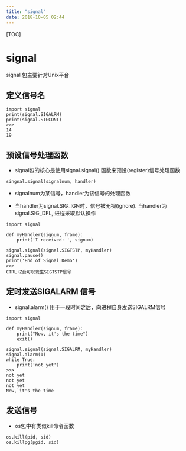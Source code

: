 ```yaml
---
title: "signal"
date: 2018-10-05 02:44
---
```



[TOC]


# signal

signal 包主要针对Unix平台



## 定义信号名

```
import signal
print(signal.SIGALRM)
print(signal.SIGCONT)
>>> 
14
19
```





## 预设信号处理函数

* signal包的核心是使用signal.signal() 函数来预设(register)信号处理函数

```
singnal.signal(signalnum, handler)
```

* signalnum为某信号，handler为该信号的处理函数

* 当handler为signal.SIG_IGN时，信号被无视(ignore). 当handler为signal.SIG_DFL, 进程采取默认操作

```
import signal

def myHandler(signum, frame):
    print('I received: ', signum)

signal.signal(signal.SIGTSTP, myHandler)
signal.pause()
print('End of Signal Demo')
>>>
CTRL+Z会可以发生SIGTSTP信号
```





## 定时发送SIGALARM 信号

* signal.alarm() 用于一段时间之后，向进程自身发送SIGALRM信号

```
import signal

def myHandler(signum, frame):
    print("Now, it's the time")
    exit()

signal.signal(signal.SIGALRM, myHandler)
signal.alarm(1)
while True:
    print('not yet')
>>>
not yet
not yet
not yet
Now, it's the time
```



## 发送信号

* os包中有类似kill命令函数

```
os.kill(pid, sid)
os.killpg(pgid, sid)
```